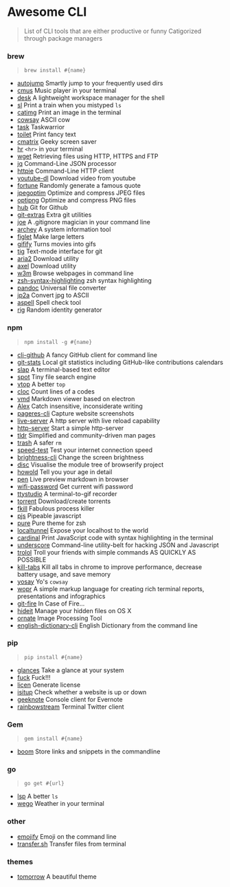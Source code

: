 # Awesome CLI
> List of CLI tools that are either productive or funny
> Catigorized through package managers

### brew

> `brew install #{name}`

+ [autojump](https://github.com/wting/autojump) Smartly jump to your frequently used dirs
+ [cmus](https://github.com/cmus/cmus) Music player in your terminal
+ [desk](https://github.com/jamesob/desk) A lightweight workspace manager for the shell
+ [sl](https://github.com/mtoyoda/sl) Print a train when you mistyped `ls`
+ [catimg](https://github.com/posva/catimg) Print an image in the terminal
+ [cowsay](https://web.archive.org/web/20120225123719/http://www.nog.net/~tony/warez/cowsay.shtml) ASCII cow
+ [task](https://taskwarrior.org/) Taskwarrior
+ [toilet](http://caca.zoy.org/wiki/toilet) Print fancy text
+ [cmatrix](http://www.asty.org/cmatrix/) Geeky screen saver
+ [hr](https://github.com/LuRsT/hr) `<hr>` in your terminal
+ [wget](https://www.gnu.org/software/wget/) Retrieving files using HTTP, HTTPS and FTP
+ [jq](http://stedolan.github.io/jq/) Command-Line JSON processor
+ [httpie](https://github.com/jkbrzt/httpie) Command-Line HTTP client
+ [youtube-dl](https://github.com/rg3/youtube-dl) Download video from youtube
+ [fortune](http://ftp.ibiblio.org/pub/linux/games/amusements/fortune/!INDEX.html) Randomly generate a famous quote
+ [jpegoptim](https://github.com/tjko/jpegoptim) Optimize and compress JPEG files
+ [optipng](http://optipng.sourceforge.net/) Optimize and compress PNG files
+ [hub](https://hub.github.com/) Git for Github
+ [git-extras](https://github.com/tj/git-extras) Extra git utilities
+ [joe](https://github.com/karan/joe) A .gitignore magician in your command line
+ [archey](https://github.com/djmelik/archey) A system information tool
+ [figlet](http://www.figlet.org/) Make large letters
+ [gifify](https://github.com/jclem/gifify) Turns movies into gifs
+ [tig](https://github.com/jonas/tig) Text-mode interface for git
+ [aria2](http://aria2.sourceforge.net/) Download utility
+ [axel](http://axel.alioth.debian.org/) Download utility
+ [w3m](http://w3m.sourceforge.net/) Browse webpages in command line
+ [zsh-syntax-highlighting](https://github.com/zsh-users/zsh-syntax-highlighting) zsh syntax highlighting
+ [pandoc](http://pandoc.org/) Universal file converter
+ [jp2a](https://csl.name/jp2a/) Convert jpg to ASCII
+ [aspell](http://aspell.net/) Spell check tool
+ [rig](http://rig.sourceforge.net/) Random identity generator

### npm

> `npm install -g #{name}`

+ [cli-github](https://github.com/IonicaBizau/cli-github) A fancy GitHub client for command line
+ [git-stats](https://github.com/IonicaBizau/git-stats) Local git statistics including GitHub-like contributions calendars
+ [slap](https://github.com/slap-editor/slap) A terminal-based text editor
+ [spot](https://github.com/rauchg/spot) Tiny file search engine
+ [vtop](https://github.com/MrRio/vtop) A better `top`
+ [cloc](http://cloc.sourceforge.net/) Count lines of a codes
+ [vmd](https://github.com/yoshuawuyts/vmd) Markdown viewer based on electron
+ [Alex](http://alexjs.com/) Catch insensitive, inconsiderate writing
+ [pageres-cli](https://github.com/sindresorhus/pageres-cli) Capture website screenshots
+ [live-server](https://github.com/tapio/live-server) A http server with live reload capability
+ [http-server](https://github.com/nodeapps/http-server) Start a simple http-server
+ [tldr](https://github.com/tldr-pages/tldr) Simplified and community-driven man pages
+ [trash](https://github.com/sindresorhus/trash) A safer `rm`
+ [speed-test](https://github.com/sindresorhus/speed-test) Test your internet connection speed
+ [brightness-cli](https://github.com/kevva/brightness-cli) Change the screen brightness
+ [disc](http://hughsk.io/disc) Visualise the module tree of browserify project
+ [howold](https://github.com/Voyga/howold) Tell you your age in detail
+ [pen](https://github.com/noraesae/pen) Live preview markdown in browser
+ [wifi-password](https://github.com/kevva/wifi-password) Get current wifi password
+ [ttystudio](https://github.com/chjj/ttystudio) A terminal-to-gif recorder
+ [torrent](https://github.com/maxogden/torrent) Download/create torrents
+ [fkill](https://github.com/sindresorhus/fkill-cli) Fabulous process killer
+ [pjs](https://github.com/danielstjules/pjs) Pipeable javascript
+ [pure](https://github.com/sindresorhus/pure) Pure theme for zsh
+ [localtunnel](https://github.com/localtunnel/localtunnel) Expose your localhost to the world
+ [cardinal](https://github.com/thlorenz/cardinal) Print JavaScript code with syntax highlighting in the terminal
+ [underscore](https://github.com/ddopson/underscore-cli) Command-line utility-belt for hacking JSON and Javascript
+ [trolol](https://github.com/ukupat/trolol) Troll your friends with simple commands AS QUICKLY AS POSSIBLE
+ [kill-tabs](https://github.com/sindresorhus/kill-tabs) Kill all tabs in chrome to improve performance, decrease battery usage, and save memory
+ [yosay](https://github.com/yeoman/yosay) Yo's `cowsay` 
+ [wopr](https://github.com/yaronn/wopr) A simple markup language for creating rich terminal reports, presentations and infographics
+ [git-fire](https://github.com/qw3rtman/git-fire) In Case of Fire...
+ [hideit](https://github.com/Voyga/hideit) Manage your hidden files on OS X
+ [ornate](https://github.com/Voyga/ornate) Image Processing Tool
+ [english-dictionary-cli](https://github.com/joegesualdo/dictionary-cli) English Dictionary from the command line

### pip

> `pip install #{name}`

+ [glances](https://github.com/nicolargo/glances) Take a glance at your system
+ [fuck](https://github.com/nvbn/thefuck) Fuck!!!
+ [licen](https://github.com/lord63/licen) Generate license
+ [isitup](https://github.com/lord63/isitup) Check whether a website is up or down
+ [geeknote](https://github.com/VitaliyRodnenko/geeknote) Console client for Evernote
+ [rainbowstream](http://www.rainbowstream.org/) Terminal Twitter client

### Gem

> `gem install #{name}`

+ [boom](https://github.com/holman/boom) Store links and snippets in the commandline

### go

> `go get #{url}`

+ [lsp](https://github.com/dborzov/lsp) A better `ls`
+ [wego](https://github.com/schachmat/wego) Weather in your terminal

### other

+ [emojify](https://github.com/mrowa44/emojify) Emoji on the command line
+ [transfer.sh](https://transfer.sh/) Transfer files from terminal

### themes
+ [tomorrow](https://github.com/chriskempson/tomorrow-theme) A beautiful theme